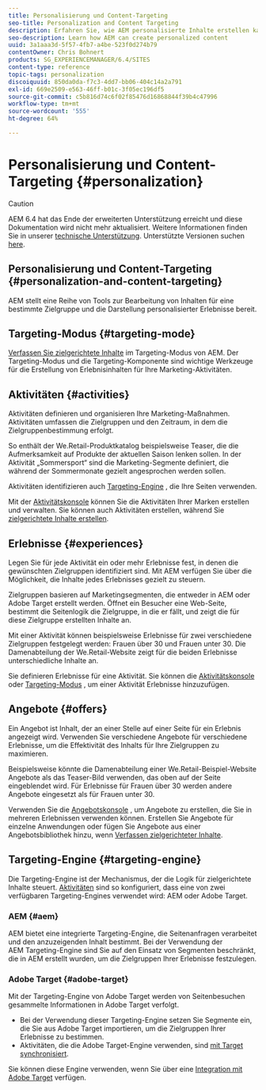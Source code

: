 ```yaml
---
title: Personalisierung und Content-Targeting
seo-title: Personalization and Content Targeting
description: Erfahren Sie, wie AEM personalisierte Inhalte erstellen kann
seo-description: Learn how AEM can create personalized content
uuid: 3a1aaa3d-5f57-4fb7-a4be-523f0d274b79
contentOwner: Chris Bohnert
products: SG_EXPERIENCEMANAGER/6.4/SITES
content-type: reference
topic-tags: personalization
discoiquuid: 850da0da-f7c3-4dd7-bb06-404c14a2a791
exl-id: 669e2509-e563-46ff-b01c-3f05ec196df5
source-git-commit: c5b816d74c6f02f85476d16868844f39b4c47996
workflow-type: tm+mt
source-wordcount: '555'
ht-degree: 64%

---
```


# Personalisierung und Content-Targeting {#personalization}

>[!CAUTION]
>
>AEM 6.4 hat das Ende der erweiterten Unterstützung erreicht und diese Dokumentation wird nicht mehr aktualisiert. Weitere Informationen finden Sie in unserer [technische Unterstützung](https://helpx.adobe.com/de/support/programs/eol-matrix.html). Unterstützte Versionen suchen [here](https://experienceleague.adobe.com/docs/?lang=de).

## Personalisierung und Content-Targeting {#personalization-and-content-targeting}

AEM stellt eine Reihe von Tools zur Bearbeitung von Inhalten für eine bestimmte Zielgruppe und die Darstellung personalisierter Erlebnisse bereit.

## Targeting-Modus {#targeting-mode}

[Verfassen Sie zielgerichtete Inhalte](/help/sites-authoring/content-targeting-touch.md) im Targeting-Modus von AEM. Der Targeting-Modus und die Targeting-Komponente sind wichtige Werkzeuge für die Erstellung von Erlebnisinhalten für Ihre Marketing-Aktivitäten.

## Aktivitäten {#activities}

Aktivitäten definieren und organisieren Ihre Marketing-Maßnahmen. Aktivitäten umfassen die Zielgruppen und den Zeitraum, in dem die Zielgruppenbestimmung erfolgt.

So enthält der We.Retail-Produktkatalog beispielsweise Teaser, die die Aufmerksamkeit auf Produkte der aktuellen Saison lenken sollen. In der Aktivität „Sommersport“ sind die Marketing-Segmente definiert, die während der Sommermonate gezielt angesprochen werden sollen.

Aktivitäten identifizieren auch [Targeting-Engine](/help/sites-authoring/personalization.md#targeting-engine) , die Ihre Seiten verwenden.

Mit der [Aktivitätskonsole](/help/sites-authoring/activitylib.md) können Sie die Aktivitäten Ihrer Marken erstellen und verwalten. Sie können auch Aktivitäten erstellen, während Sie [zielgerichtete Inhalte erstellen](/help/sites-authoring/content-targeting-touch.md).

## Erlebnisse {#experiences}

Legen Sie für jede Aktivität ein oder mehr Erlebnisse fest, in denen die gewünschten Zielgruppen identifiziert sind. Mit AEM verfügen Sie über die Möglichkeit, die Inhalte jedes Erlebnisses gezielt zu steuern.

Zielgruppen basieren auf Marketingsegmenten, die entweder in AEM oder Adobe Target erstellt werden. Öffnet ein Besucher eine Web-Seite, bestimmt die Seitenlogik die Zielgruppe, in die er fällt, und zeigt die für diese Zielgruppe erstellten Inhalte an.

Mit einer Aktivität können beispielsweise Erlebnisse für zwei verschiedene Zielgruppen festgelegt werden: Frauen über 30 und Frauen unter 30. Die Damenabteilung der We.Retail-Website zeigt für die beiden Erlebnisse unterschiedliche Inhalte an.

Sie definieren Erlebnisse für eine Aktivität. Sie können die [Aktivitätskonsole](/help/sites-authoring/activitylib.md#adding-editing-an-activity-using-the-activities-console) oder [Targeting-Modus](/help/sites-authoring/content-targeting-touch.md#adding-and-removing-experiences-using-targeting-mode) , um einer Aktivität Erlebnisse hinzuzufügen.

## Angebote {#offers}

Ein Angebot ist Inhalt, der an einer Stelle auf einer Seite für ein Erlebnis angezeigt wird. Verwenden Sie verschiedene Angebote für verschiedene Erlebnisse, um die Effektivität des Inhalts für Ihre Zielgruppen zu maximieren.

Beispielsweise könnte die Damenabteilung einer We.Retail-Beispiel-Website Angebote als das Teaser-Bild verwenden, das oben auf der Seite eingeblendet wird. Für Erlebnisse für Frauen über 30 werden andere Angebote eingesetzt als für Frauen unter 30.

Verwenden Sie die [Angebotskonsole](/help/sites-authoring/offerlib.md) , um Angebote zu erstellen, die Sie in mehreren Erlebnissen verwenden können. Erstellen Sie Angebote für einzelne Anwendungen oder fügen Sie Angebote aus einer Angebotsbibliothek hinzu, wenn [Verfassen zielgerichteter Inhalte](/help/sites-authoring/content-targeting-touch.md).

## Targeting-Engine {#targeting-engine}

Die Targeting-Engine ist der Mechanismus, der die Logik für zielgerichtete Inhalte steuert. [Aktivitäten](/help/sites-authoring/activitylib.md) sind so konfiguriert, dass eine von zwei verfügbaren Targeting-Engines verwendet wird: AEM oder Adobe Target.

### AEM {#aem}

AEM bietet eine integrierte Targeting-Engine, die Seitenanfragen verarbeitet und den anzuzeigenden Inhalt bestimmt. Bei der Verwendung der AEM Targeting-Engine sind Sie auf den Einsatz von Segmenten beschränkt, die in AEM erstellt wurden, um die Zielgruppen Ihrer Erlebnisse festzulegen.

### Adobe Target {#adobe-target}

Mit der Targeting-Engine von Adobe Target werden von Seitenbesuchen gesammelte Informationen in Adobe Target verfolgt.

* Bei der Verwendung dieser Targeting-Engine setzen Sie Segmente ein, die Sie aus Adobe Target importieren, um die Zielgruppen Ihrer Erlebnisse zu bestimmen.
* Aktivitäten, die die Adobe Target-Engine verwenden, sind [mit Target synchronisiert](/help/sites-authoring/activitylib.md#synchronizing-activities-with-adobe-target).

Sie können diese Engine verwenden, wenn Sie über eine [Integration mit Adobe Target](/help/sites-administering/opt-in.md) verfügen.
